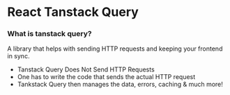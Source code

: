 # React Tanstack Query

### What is tanstack query?

A library that helps with sending HTTP requests and keeping your frontend in sync.

- Tanstack Query Does Not Send HTTP Requests
- One has to write the code that sends the actual HTTP request
- Tankstack Query then manages the data, errors, caching & much more!

